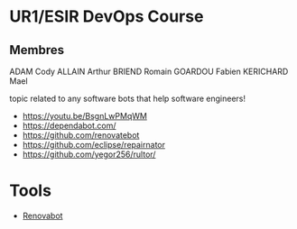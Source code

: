 # UR1/ESIR DevOps Course

## Membres

ADAM Cody
ALLAIN Arthur
BRIEND Romain
GOARDOU Fabien
KERICHARD Mael

topic related to any software bots that help software engineers!

- https://youtu.be/BsgnLwPMqWM
- https://dependabot.com/
- https://github.com/renovatebot
- https://github.com/eclipse/repairnator
- https://github.com/yegor256/rultor/

# Tools
- [Renovabot](./renovabot.md)